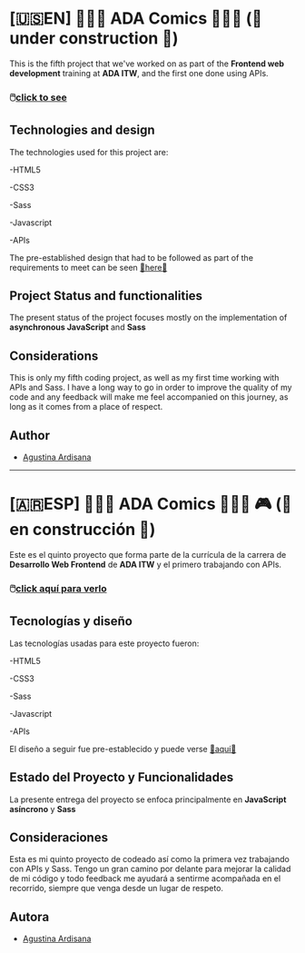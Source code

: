 # [🇺🇸EN] 🦸🏻‍♀️ ADA Comics 🦸🏻‍♀️ (🚧 under construction 🚧)

This is the fifth project that we've worked on as part of the **Frontend web development** training at **ADA ITW**, and the first one done using APIs.

### 🖱️[click to see](https://agustinaardisana.github.io/TP5-Comics_Search_Engine/)

## Technologies and design

The technologies used for this project are:

-HTML5

-CSS3

-Sass

-Javascript

-APIs

The pre-established design that had to be followed as part of the requirements to meet can be seen [🔗here🔗](https://frontend-proyecto-comics.adaitw.org/)

## Project Status and functionalities

The present status of the project focuses mostly on the implementation of **asynchronous JavaScript** and **Sass**

## Considerations

This is only my fifth coding project, as well as my first time working with APIs and Sass. I have a long way to go in order to improve the quality of my code and any feedback will make me feel accompanied on this journey, as long as it comes from a place of respect.

## Author

- [Agustina Ardisana](https://www.linkedin.com/in/agustinaardisana/)

---

# [🇦🇷ESP] 🦸🏻‍♀️ ADA Comics 🦸🏻‍♀️ 🎮 (🚧 en construcción 🚧)

Este es el quinto proyecto que forma parte de la currícula de la carrera de **Desarrollo Web Frontend** de **ADA ITW** y el primero trabajando con APIs.

### 🖱️[click aquí para verlo](https://agustinaardisana.github.io/TP5-Comics_Search_Engine/)

## Tecnologías y diseño

Las tecnologías usadas para este proyecto fueron:

-HTML5

-CSS3

-Sass

-Javascript

-APIs

El diseño a seguir fue pre-establecido y puede verse [🔗aquí🔗](https://frontend-proyecto-comics.adaitw.org/)

## Estado del Proyecto y Funcionalidades

La presente entrega del proyecto se enfoca principalmente en **JavaScript asíncrono** y **Sass**

## Consideraciones

Esta es mi quinto proyecto de codeado así como la primera vez trabajando con APIs y Sass. Tengo un gran camino por delante para mejorar la calidad de mi código y todo feedback me ayudará a sentirme acompañada en el recorrido, siempre que venga desde un lugar de respeto.

## Autora

- [Agustina Ardisana](https://www.linkedin.com/in/agustinaardisana/)
